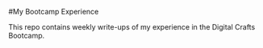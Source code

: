 #My Bootcamp Experience

This repo contains weekly write-ups of my experience in the Digital Crafts Bootcamp.